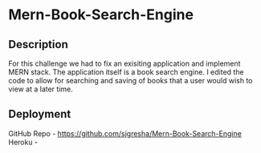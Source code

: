 # Mern-Book-Search-Engine

## Description
For this challenge we had to fix an exisiting application and implement MERN stack. The application itself is a book search engine. I edited the code to allow for searching and saving of books that a user would wish to view at a later time.

## Deployment

GitHub Repo - https://github.com/sjgresha/Mern-Book-Search-Engine
Heroku - 
